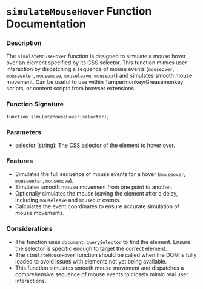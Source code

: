# `simulateMouseHover` Function Documentation

### Description

The `simulateMouseHover` function is designed to simulate a mouse hover over an element specified by its CSS selector. This function mimics user interaction by dispatching a sequence of mouse events (`mouseover`, `mouseenter`, `mousemove`, `mouseleave`, `mouseout`) and simulates smooth mouse movement. Can be useful to use within Tampermonkey/Greasemonkey scripts, or content scripts from browser extensions.

### Function Signature

```
function simulateMouseHover(selector);
```

### Parameters

- selector (string): The CSS selector of the element to hover over.

### Features

- Simulates the full sequence of mouse events for a hover (`mouseover`, `mouseenter`, `mousemove`).
- Simulates smooth mouse movement from one point to another.
- Optionally simulates the mouse leaving the element after a delay, including `mouseleave` and `mouseout` events.
- Calculates the event coordinates to ensure accurate simulation of mouse movements.

### Considerations

- The function uses `document.querySelector` to find the element. Ensure the selector is specific enough to target the correct element.
- The `simulateMouseHover` function should be called when the DOM is fully loaded to avoid issues with elements not yet being available.
- This function simulates smooth mouse movement and dispatches a comprehensive sequence of mouse events to closely mimic real user interactions.
